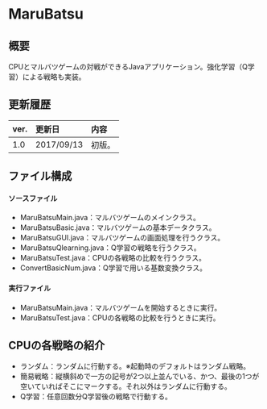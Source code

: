 # MaruBatsu

## 概要
CPUとマルバツゲームの対戦ができるJavaアプリケーション。強化学習（Q学習）による戦略も実装。

## 更新履歴
|ver.|更新日|内容|
|:-|:-|:-|
|1.0|2017/09/13|初版。|

## ファイル構成
#### ソースファイル
- MaruBatsuMain.java：マルバツゲームのメインクラス。
- MaruBatsuBasic.java：マルバツゲームの基本データクラス。
- MaruBatsuGUI.java：マルバツゲームの画面処理を行うクラス。
- MaruBatsuQlearning.java：Q学習の戦略を行うクラス。
- MaruBatsuTest.java：CPUの各戦略の比較を行うクラス。
- ConvertBasicNum.java：Q学習で用いる基数変換クラス。

#### 実行ファイル
- MaruBatsuMain.java：マルバツゲームを開始するときに実行。
- MaruBatsuTest.java：CPUの各戦略の比較を行うときに実行。

## CPUの各戦略の紹介
- ランダム：ランダムに行動する。※起動時のデフォルトはランダム戦略。
- 簡易戦略：縦横斜めで一方の記号が2つ以上並んでいる、かつ、最後の1つが空いていればそこにマークする。それ以外はランダムに行動する。
- Q学習：任意回数分Q学習後の戦略で行動する。  
